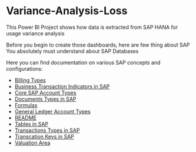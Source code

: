 # Variance-Analysis-Loss
This Power BI Project shows how data is extracted from SAP HANA for usage variance analysis

Before you begin to create those dashboards, here are few thing about SAP You absolutely must understand about SAP Databases

Here you can find documentation on various SAP concepts and configurations:

*   [Billing Types](Billing%20Types.md)
*   [Business Transaction Indicators in SAP](Business%20Transaction%20Indicators%20in%20SAP.md)
*   [Core SAP Account Types](Core%20SAP%20Account%20Types.md)
*   [Documents Types in SAP](Documents%20Types%20in%20SAP.md)
*   [Formulas](Formulas.md) <!-- This one was working, so it likely doesn't have spaces or is named exactly "Formulas.md" -->
*   [General Ledger Account Types](General%20Ledger%20Account%20Types.md)
*   [README](README.md) <!-- This will link to the README file itself, no spaces in filename -->
*   [Tables in SAP](Tables%20in%20SAP.md)
*   [Transactions Types in SAP](Transactions%20Types%20in%20SAP.md)
*   [Transcation Keys in SAP](Transcation%20Keys%20in%20SAP.md) <!-- Still check if "Transcation" is a typo and should be "Transaction" in your actual filename -->
*   [Valuation Area](Valuation%20Area.md)
